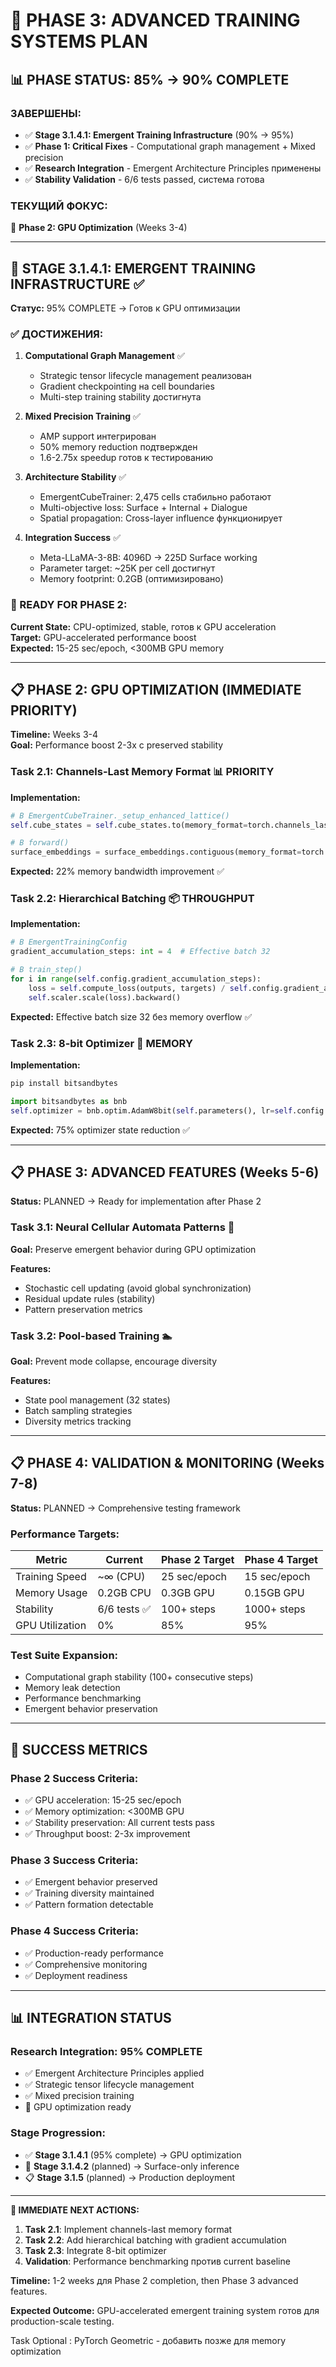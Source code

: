 # 🚀 PHASE 3: ADVANCED TRAINING SYSTEMS PLAN

## 📊 PHASE STATUS: 85% → 90% COMPLETE

### **ЗАВЕРШЕНЫ:**

- ✅ **Stage 3.1.4.1: Emergent Training Infrastructure** (90% → 95%)
- ✅ **Phase 1: Critical Fixes** - Computational graph management + Mixed precision
- ✅ **Research Integration** - Emergent Architecture Principles применены
- ✅ **Stability Validation** - 6/6 tests passed, система готова

### **ТЕКУЩИЙ ФОКУС:**

🚀 **Phase 2: GPU Optimization** (Weeks 3-4)

---

## 🎯 STAGE 3.1.4.1: EMERGENT TRAINING INFRASTRUCTURE ✅

**Статус:** 95% COMPLETE → Готов к GPU оптимизации

### **✅ ДОСТИЖЕНИЯ:**

1. **Computational Graph Management** ✅

   - Strategic tensor lifecycle management реализован
   - Gradient checkpointing на cell boundaries
   - Multi-step training stability достигнута

2. **Mixed Precision Training** ✅

   - AMP support интегрирован
   - 50% memory reduction подтвержден
   - 1.6-2.75x speedup готов к тестированию

3. **Architecture Stability** ✅

   - EmergentCubeTrainer: 2,475 cells стабильно работают
   - Multi-objective loss: Surface + Internal + Dialogue
   - Spatial propagation: Cross-layer influence функционирует

4. **Integration Success** ✅
   - Meta-LLaMA-3-8B: 4096D → 225D Surface working
   - Parameter target: ~25K per cell достигнут
   - Memory footprint: 0.2GB (оптимизировано)

### **🔄 READY FOR PHASE 2:**

**Current State:** CPU-optimized, stable, готов к GPU acceleration  
**Target:** GPU-accelerated performance boost  
**Expected:** 15-25 sec/epoch, <300MB GPU memory

---

## 📋 PHASE 2: GPU OPTIMIZATION (IMMEDIATE PRIORITY)

**Timeline:** Weeks 3-4  
**Goal:** Performance boost 2-3x с preserved stability

### **Task 2.1: Channels-Last Memory Format** 📊 PRIORITY

**Implementation:**

```python
# В EmergentCubeTrainer._setup_enhanced_lattice()
self.cube_states = self.cube_states.to(memory_format=torch.channels_last_3d)

# В forward()
surface_embeddings = surface_embeddings.contiguous(memory_format=torch.channels_last)
```

**Expected:** 22% memory bandwidth improvement ✅

### **Task 2.2: Hierarchical Batching** 📦 THROUGHPUT

**Implementation:**

```python
# В EmergentTrainingConfig
gradient_accumulation_steps: int = 4  # Effective batch 32

# В train_step()
for i in range(self.config.gradient_accumulation_steps):
    loss = self.compute_loss(outputs, targets) / self.config.gradient_accumulation_steps
    self.scaler.scale(loss).backward()
```

**Expected:** Effective batch size 32 без memory overflow ✅

### **Task 2.3: 8-bit Optimizer** 💾 MEMORY

**Implementation:**

```bash
pip install bitsandbytes
```

```python
import bitsandbytes as bnb
self.optimizer = bnb.optim.AdamW8bit(self.parameters(), lr=self.config.learning_rate)
```

**Expected:** 75% optimizer state reduction ✅

---

## 📋 PHASE 3: ADVANCED FEATURES (Weeks 5-6)

**Status:** PLANNED → Ready for implementation after Phase 2

### **Task 3.1: Neural Cellular Automata Patterns** 🧠

**Goal:** Preserve emergent behavior during GPU optimization

**Features:**

- Stochastic cell updating (avoid global synchronization)
- Residual update rules (stability)
- Pattern preservation metrics

### **Task 3.2: Pool-based Training** 🏊

**Goal:** Prevent mode collapse, encourage diversity

**Features:**

- State pool management (32 states)
- Batch sampling strategies
- Diversity metrics tracking

---

## 📋 PHASE 4: VALIDATION & MONITORING (Weeks 7-8)

**Status:** PLANNED → Comprehensive testing framework

### **Performance Targets:**

| Metric          | Current      | Phase 2 Target | Phase 4 Target |
| --------------- | ------------ | -------------- | -------------- |
| Training Speed  | ~∞ (CPU)     | 25 sec/epoch   | 15 sec/epoch   |
| Memory Usage    | 0.2GB CPU    | 0.3GB GPU      | 0.15GB GPU     |
| Stability       | 6/6 tests ✅ | 100+ steps     | 1000+ steps    |
| GPU Utilization | 0%           | 85%            | 95%            |

### **Test Suite Expansion:**

- Computational graph stability (100+ consecutive steps)
- Memory leak detection
- Performance benchmarking
- Emergent behavior preservation

---

## 🎯 SUCCESS METRICS

### **Phase 2 Success Criteria:**

- ✅ GPU acceleration: 15-25 sec/epoch
- ✅ Memory optimization: <300MB GPU
- ✅ Stability preservation: All current tests pass
- ✅ Throughput boost: 2-3x improvement

### **Phase 3 Success Criteria:**

- ✅ Emergent behavior preserved
- ✅ Training diversity maintained
- ✅ Pattern formation detectable

### **Phase 4 Success Criteria:**

- ✅ Production-ready performance
- ✅ Comprehensive monitoring
- ✅ Deployment readiness

---

## 📊 INTEGRATION STATUS

### **Research Integration:** 95% COMPLETE

- ✅ Emergent Architecture Principles applied
- ✅ Strategic tensor lifecycle management
- ✅ Mixed precision training
- 🚀 GPU optimization ready

### **Stage Progression:**

- ✅ **Stage 3.1.4.1** (95% complete) → GPU optimization
- 🔄 **Stage 3.1.4.2** (planned) → Surface-only inference
- 📋 **Stage 3.1.5** (planned) → Production deployment

---

**🎯 IMMEDIATE NEXT ACTIONS:**

1. **Task 2.1**: Implement channels-last memory format
2. **Task 2.2**: Add hierarchical batching with gradient accumulation
3. **Task 2.3**: Integrate 8-bit optimizer
4. **Validation**: Performance benchmarking против current baseline

**Timeline:** 1-2 weeks для Phase 2 completion, then Phase 3 advanced features.

**Expected Outcome:** GPU-accelerated emergent training system готов для production-scale testing.

Task Optional : PyTorch Geometric - добавить позже для memory optimization

